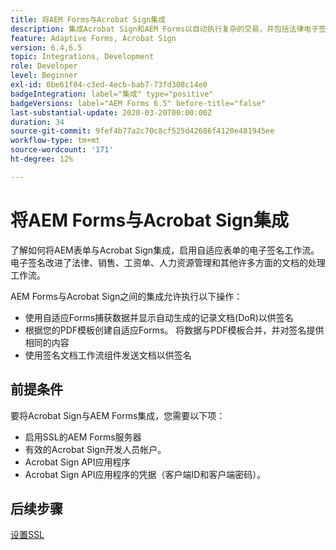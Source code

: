 ```yaml
---
title: 将AEM Forms与Acrobat Sign集成
description: 集成Acrobat Sign和AEM Forms以自动执行复杂的交易，并包括法律电子签名，以提供无缝的数字体验。
feature: Adaptive Forms, Acrobat Sign
version: 6.4,6.5
topic: Integrations, Development
role: Developer
level: Beginner
exl-id: 0be61f04-c3ed-4ecb-bab7-73fd308c14e0
badgeIntegration: label="集成" type="positive"
badgeVersions: label="AEM Forms 6.5" before-title="false"
last-substantial-update: 2020-03-20T00:00:00Z
duration: 34
source-git-commit: 9fef4b77a2c70c8cf525d42686f4120e481945ee
workflow-type: tm+mt
source-wordcount: '171'
ht-degree: 12%

---
```


# 将AEM Forms与Acrobat Sign集成

了解如何将AEM表单与Acrobat Sign集成，启用自适应表单的电子签名工作流。 电子签名改进了法律、销售、工资单、人力资源管理和其他许多方面的文档的处理工作流。

AEM Forms与Acrobat Sign之间的集成允许执行以下操作：

* 使用自适应Forms捕获数据并显示自动生成的记录文档(DoR)以供签名
* 根据您的PDF模板创建自适应Forms。 将数据与PDF模板合并，并对签名提供相同的内容
* 使用签名文档工作流组件发送文档以供签名

## 前提条件

要将Acrobat Sign与AEM Forms集成，您需要以下项：

* 启用SSL的AEM Forms服务器
* 有效的Acrobat Sign开发人员帐户。
* Acrobat Sign API应用程序
* Acrobat Sign API应用程序的凭据（客户端ID和客户端密码）。

## 后续步骤

[设置SSL](./set-up-ssl.md)
